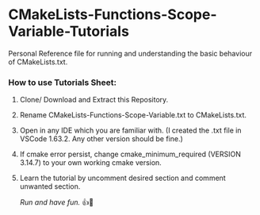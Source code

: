 # CMakeLists-Functions-Scope-Variable-Tutorials
Personal Reference file for running and understanding the basic behaviour of CMakeLists.txt.

### How to use Tutorials Sheet:
1. Clone/ Download and Extract this Repository.
2. Rename CMakeLists-Functions-Scope-Variable.txt to CMakeLists.txt.
3. Open in any IDE which you are familiar with. 
   (I created the .txt file in VSCode 1.63.2. Any other version should be fine.)
4. If cmake error persist, change cmake_minimum_required (VERSION 3.14.7) to your own working cmake version.
5. Learn the tutorial by uncomment desired section and comment unwanted section.

   _Run and have fun._ 👍🎉
